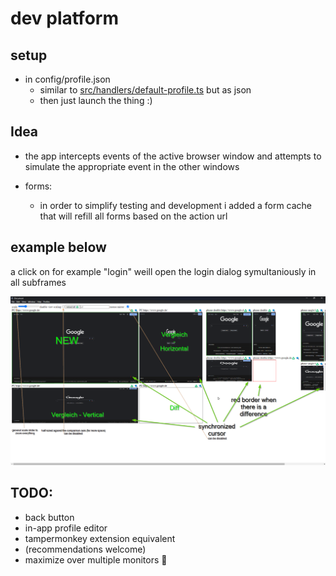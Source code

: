 # dev platform

## setup

- in config/profile.json
  - similar to [src/handlers/default-profile.ts](src/handlers/default-profile.ts) but as json
  - then just launch the thing :)

## Idea

- the app intercepts events of the active browser window and attempts to simulate the appropriate event in the other windows

- forms:
  - in order to simplify testing and development i added a form cache that will refill all forms based on the action url

## example below

a click on for example "login" weill open the login dialog symultaniously in all subframes

![Alt text](image.png)

## TODO:

- back button
- in-app profile editor
- tampermonkey extension equivalent
- (recommendations welcome)
- maximize over multiple monitors 🤔
